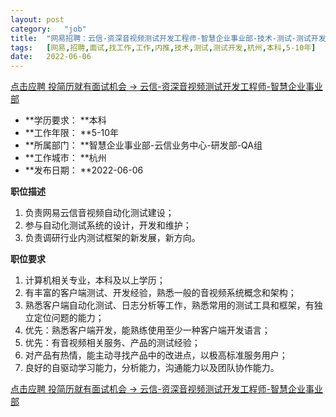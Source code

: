 ```yaml
---
layout:	post
category:	"job"
title:	"网易招聘：云信-资深音视频测试开发工程师-智慧企业事业部-技术-测试-测试开发-杭州本科5-10年"
tags:	[网易,招聘,面试,找工作,工作,内推,技术,测试,测试开发,杭州,本科,5-10年]
date:	2022-06-06
---
```


[点击应聘 投简历就有面试机会 -> 云信-资深音视频测试开发工程师-智慧企业事业部](http://mobile.bole.netease.com/bole/boleDetail?id=19405&employeeId=346f03c3cda5f04c&key=all)



- **学历要求： **本科
- **工作年限： **5-10年
- **所属部门： **智慧企业事业部-云信业务中心-研发部-QA组
- **工作城市： **杭州
- **发布日期： **2022-06-06



**职位描述**
1. 负责网易云信音视频自动化测试建设；
2. 参与自动化测试系统的设计，开发和维护；
3. 负责调研行业内测试框架的新发展，新方向。



**职位要求**
1. 计算机相关专业，本科及以上学历； 
2. 有丰富的客户端测试、开发经验，熟悉一般的音视频系统概念和架构；
3. 熟悉客户端自动化测试、日志分析等工作，熟悉常用的测试工具和框架，有独立定位问题的能力；
4. 优先：熟悉客户端开发，能熟练使用至少一种客户端开发语言；
5. 优先：有音视频相关服务、产品的测试经验；
6. 对产品有热情，能主动寻找产品中的改进点，以极高标准服务用户；
4. 良好的自驱动学习能力，分析能力，沟通能力以及团队协作能力。



[点击应聘 投简历就有面试机会 -> 云信-资深音视频测试开发工程师-智慧企业事业部](http://mobile.bole.netease.com/bole/boleDetail?id=19405&employeeId=346f03c3cda5f04c&key=all)